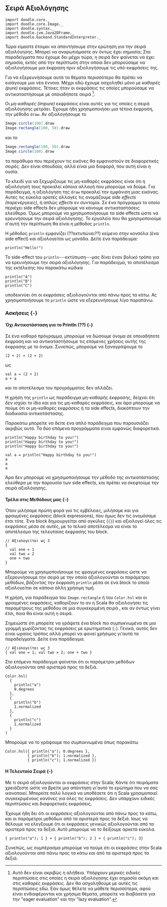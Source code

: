 ## Σειρά Αξιολόγησης

```tut:invisible
import doodle.core._
import doodle.core.Image._
import doodle.syntax._
import doodle.jvm.Java2DFrame._
import doodle.backend.StandardInterpreter._
```

Τώρα είμαστε έτοιμοι να απαντήσουμε στην ερώτηση για την σειρά αξιολόγησης.
Μπορεί να αναρωτιόμαστε αν όντως έχει σημασία;
Στα παραδείγματα που έχουμε δει μέχρι τώρα, η σειρά δεν φαίνεται να έχει σημασία, εκτός από την περίπτωση στην οποία δεν μπορούσαμε να αξιολογήσουμε μια έκφραση πριν αξιολογήσουμε τις υπό-εκφράσεις της.

Για να εξερευνήσουμε αυτά τα θέματα περισσότερο θα πρέπει να εισάγουμε μια νέα έννοια.
Μέχρι εδώ έχουμε ασχοληθεί μόνο με *καθαρές (pure)* εκφράσεις.
Τέτοιες ήταν οι εκφράσεις τις οποίες μπορούσαμε να αντικαταστήσουμε με οποιαδήποτε σειρά [^ειδικές-περιπτώσεις].

Οι *μη-καθαρές (impure)* εκφράσεις είναι αυτές για τις οποίες η σειρά αξιολόγησης μετράει.
Έχουμε ήδη χρησιμοποιήσει μια τέτοια έκφραση, την μέθοδο `draw`.
Αν αξιολογήσουμε τo

```scala
Image.circle(100).draw
Image.rectangle(100, 50).draw
```

και τo

```scala
Image.rectangle(100, 50).draw
Image.circle(100).draw
```

τα παράθυρα που περιέχουν τις εικόνες θα εμφανιστούν σε διαφορετικές σειρές.
Δεν είναι σπουδαία, αλλά *είναι* μια διαφορά, που αυτή είναι η ουσία.

Το κλειδί για να ξεχωρίζουμε τις μη-καθαρές εκφράσεις είναι ότι η αξιολόγησή τους προκαλεί κάποια αλλαγή που μπορούμε να δούμε.
Για παράδειγμα, η αξιολόγηση της `draw` προκαλεί την εμφάνιση μιας εικόνας.
Αυτές τις εύκολα ορατές αλλαγές τις ονομάζουμε *side effects (παρενέργειες)*, ή απλώς *effects* εν συντομία.
Σε ένα πρόγραμμα το οποίο περιέχει side effects δεν μπορούμε να κάνουμε αντικαταστάσεις ελεύθερα.
Όμως μπορούμε να χρησιμοποιήσουμε τα side effects ώστε να ερευνήσουμε την σειρά αξιολόγησης.
Το εργαλείο που θα χρησιμοποιούμε σ'αυτή την περίπτωση θα είναι η μέθοδος `println`.

Η μέθοδος `println` εμφανίζει (??εκτυπώνει??) κείμενο στην κονσόλα (ένα side effect) και αξιολογείται ως μονάδα.
Δείτε ένα παράδειγμα:

```tut:book
println("Hello!")
```

Το side-effect του `println`---εκτύπωση---μας δίνει έναν βολικό τρόπο για να ερευνήσουμε την σειρά αξιολόγησης.
Για παράδειγμα, το αποτέλεσμα της εκτέλεσης του παρακάτω κώδικα

```tut:book
println("A")
println("B")
println("C")
```

υποδεικνύει ότι οι εκφράσεις αξιολογούνται από πάνω προς τα κάτω.
Ας χρησιμοποιήσουμε το `println` ώστε να εξερευνήσουμε λίγο παραπάνω.


### Ασκήσεις {-}

#### Όχι Αντικατάσταση για το Println (??) {-}

Σε ένα καθαρό πρόγραμμα, μπορούμε να δώσουμε όνομα σε οποιαδήποτε έκφραση και να αντικαταστήσουμε τις επόμενες χρήσεις αυτής της έκφρασης με το όνομα.
Συνεπώς, μπορούμε να ξαναγράψουμε το

```tut:silent:book
(2 + 2) + (2 + 2)
```

ως

```tut:silent:book
val a = (2 + 2)
a + a
```

και το αποτέλεσμα του προγράμματος δεν αλλάζει.

Η χρήση της `println` ως παράδειγμα μη-καθαρής έκφρασης, δείχνει ότι *δεν* ισχύει το ίδιο και για τις μη-καθαρές εκφράσεις, και άρα μπορούμε να πούμε ότι οι μη-καθαρές εκφράσεις ή τα side effects, διακόπτουν την διαδικασία αντικατάστασης.

<div class="solution">
Παρακάτω μπορείτε να δείτε ένα απλό παράδειγμα που παρουσιάζει ακριβώς αυτό.
Τα δύο επόμενα προγράμματα είναι εμφανώς διαφορετικά.

```tut:book
println("Happy birthday to you!")
println("Happy birthday to you!")
println("Happy birthday to you!")
```

```tut:book
val a = println("Happy birthday to you!")
a
a 
a
```

Άρα δεν μπορούμε να χρησιμοποιήσουμε την μέθοδο της αντικατάστασης ελεύθερα με την παρουσία των side effects, και πρέπει να σκεφτούμε την σειρά αξιολόγησης.
</div>


#### Τρέλα στις Μεθόδους μας {-}

Όταν μιλήσαμε πρώτη φορά για τις εμβέλειες, μιλήσαμε και για φραγμένες εκφράσεις (block expressions), που όμως δεν τις ονομάσαμε έτσι τότε.
Ένα block δημιουργείται από αγκύλες (`{}`) και αξιολογεί όλες τις εκφράσεις μέσα σε αυτές, με το τελικό αποτέλεσμα να είναι το αποτέλεσμα της τελευταίας έκφρασης του block.

```tut:book
// Αξιολογείται ως 3
{
  val one = 1
  val two = 2
  one + two
}
```

Μπορούμε να χρησιμοποιήσουμε τις φραγμένες εκφράσεις ώστε να εξερευνήσουμε την σειρά με την οποία αξιολογούνται οι παράμετροι μεθόδων, βάζοντας την έκφραση `println` μέσα σε ένα block το οποίο αξιολογείται σε κάποια άλλη χρήσιμη τιμή.

Η χρήση, για παράδειγμα του `Image.rectangle` ή του `Color.hsl` και οι φραγμένες εκφράσεις, καθορίζουν το αν η Scala θα αξιολογήσει τις παραμέτρους της μεθόδου σε μια συγκεκριμένη σειρά , και αν όντως γίνει έτσι, ποια θα είναι αυτή η σειρά.

Σημειώστε ότι μπορείτε να γράψετε ένα block πιο συμπυκνωμένα σε μια γραμμή χωρίζοντας τις εκφράσεις με ερωτηματικά (`;`).
Γενικά, αυτός δεν είναι ωραίος τρόπος αλλά μπορεί να φανεί χρήσιμος γι'αυτά τα παραδείγματα.
Δείτε ένα παράδειγμα.

```tut:book
// Αξιολογείται ως 3
{ val one = 1; val two = 2; one + two }
```

<div class="solution">
Στο επόμενο παράδειγμα φαίνεται ότι οι παράμετροι μεθόδων αξιολογούνται από αριστερά προς τα δεξιά.

```tut:book
Color.hsl(
  {
    println("a")
    0.degrees
  },
  {
    println("b")
    1.normalized
  },
  { 
    println("c")
    1.normalized
  }
)
```

Μπορούμε να το γράψουμε πιο συμπυκνωμένα όπως παρακάτω
```tut:book
Color.hsl({ println("a"); 0.degrees },
          { println("b"); 1.normalized },
          { println("c"); 1.normalized })
```
</div>


#### Η Τελευταία Σειρά  {-}

Με τι σειρά αξιολογούνται οι εκφράσεις στην Scala;
Κάντε ότι πειράματα χρειάζεστε ώστε να βρείτε μια απάντηση γι'αυτό το ερώτημα που να σας ικανοποιεί.
Μπορείτε  πολύ λογικά να υποθέσετε ότι η Scala χρησιμοποιεί συγκεκριμένους κανόνες για όλες τις εκφράσεις.
Δεν υπάρχουν ειδικές περιπτώσεις και διαφορετικές εκφράσεις.

<div class="solution">
Έχουμε ήδη δει ότι οι εκφράσεις αξιολογούνται από πάνω προς τα κάτω, και οι παράμετροι μεθόδων από τα αριστερά προς τα δεξιά.
Ισως να θέλουμε να ελεγξουμε ότι οι εκφράσεις γενικώς αξιολογούνται από τα αριστερά προς τα δεξιά.
Αυτό μπορούμε να το δείξουμε αρκετά εύκολα.

```tut:book
{ println("a"); 1 } + { println("b"); 2 } + { println("c"); 3}
```

Συνεπώς, ως συμπέρασμα μπορούμε να πούμε ότι οι εκφράσεις στην Scala αξιολογούνται από πάνω προς τα κάτω και από τα αριστερά προς τα δεξιά.
</div>

[^ειδικές-περιπτώσεις]: Αυτό δεν είναι ακριβώς η αλήθεια. Υπάρχουν μερικές ειδικές περιπτώσεις στις οποίες η σειρά αξιολόγησης έχει σημασία ακόμη και στις καθαρές εκφράσεις. Δεν θα ασχοληθούμε με αυτές τις περιπτώσεις εδώ. Εάν όμως θέλετε να μάθετε περισσότερα, αφού είναι ενδιαφέρονται και χρήσιμα θέματα, μπορείτε να διαβάσετε για την "eager evaluation" και την "lazy evaluation".
